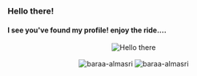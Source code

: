 ### Hello there!
#### I see you've found my profile! enjoy the ride....

<p align="center">
  <img src="http://www.quickmeme.com/img/32/327d10c25fd359a297ac7a178e4818cb977dcfe1aaf0b855074a0cd1b5d9cfbf.jpg" alt="Hello there" />
</p>

<p align="center">
  <img align="center" src="https://github-readme-stats.vercel.app/api/top-langs/?username=baraa-almasri&layout=compact" alt="baraa-almasri">
  <img align="center" src="https://github-readme-stats.vercel.app/api?username=baraa-almasri&show_icons=true&locale=en" alt="baraa-almasri">
</p>

